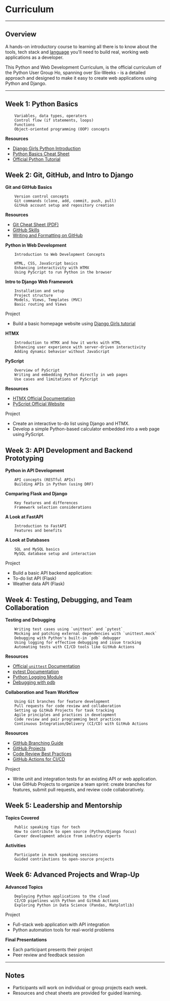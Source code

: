# Curriculum

---

## Overview

A hands-on introductory course to learning all there is to know about the tools, tech stack and [language](https://www.python.org/about/gettingstarted/) you'll need to build real, working web applications as a developer.

This Python and Web Development Curriculum, is the official curriculum of the Python User Group Ho, spanning over Six-Weeks - is a detailed approach and designed to make it easy to create web applications using Python and Django.

<!-- ### Week 1: Python Basics

- Variables, data types, operators
- Control flow (if statements, loops)
- Functions
- Object-oriented programming (OOP) concepts

    **Resources**

    - [Django Girls Python Introduction](https://tutorial.djangogirls.org/en/python_introduction/)
    - [Python Basics Cheat Sheet](https://www.pythoncheatsheet.org/cheatsheet/basics)
    - [Official Python Tutorial](https://docs.python.org/3.12/tutorial/) -->

---

## Week 1: Python Basics

        Variables, data types, operators
        Control flow (if statements, loops)
        Functions
        Object-oriented programming (OOP) concepts

**Resources**

- [Django Girls Python Introduction](https://tutorial.djangogirls.org/en/python_introduction/)
- [Python Basics Cheat Sheet](https://www.pythoncheatsheet.org/cheatsheet/basics)
- [Official Python Tutorial](https://docs.python.org/3.12/tutorial/)

## Week 2: Git, GitHub, and Intro to Django

**Git and GitHub Basics**

        Version control concepts
        Git commands (clone, add, commit, push, pull)
        GitHub account setup and repository creation

**Resources**

- [Git Cheat Sheet (PDF)](https://education.github.com/git-cheat-sheet-education.pdf)
- [GitHub Skills](https://skills.github.com/)
- [Writing and Formatting on GitHub](https://docs.github.com/en/get-started/writing-on-github/getting-started-with-writing-and-formatting-on-github/basic-writing-and-formatting-syntax)

**Python in Web Development**

        Introduction to Web Development Concepts
    
        HTML, CSS, JavaScript basics
        Enhancing interactivity with HTMX
        Using PyScript to run Python in the browser

**Intro to Django Web Framework**

        Installation and setup
        Project structure
        Models, Views, Templates (MVC)
        Basic routing and Views

Project

  - Build a basic homepage website using [Django Girls tutorial](https://tutorial.djangogirls.org/en/)

**HTMX**

        Introduction to HTMX and how it works with HTML
        Enhancing user experience with server-driven interactivity
        Adding dynamic behavior without JavaScript

**PyScript**

        Overview of PyScript
        Writing and embedding Python directly in web pages
        Use cases and limitations of PyScript

**Resources**

- [HTMX Official Documentation](https://htmx.org/docs/)
- [PyScript Official Website](https://pyscript.net/)

Project

- Create an interactive to-do list using Django and HTMX.
- Develop a simple Python-based calculator embedded into a web page using PyScript.

## Week 3: API Development and Backend Prototyping

**Python in API Development**

        API concepts (RESTful APIs)
        Building APIs in Python (using DRF)

**Comparing Flask and Django**

        Key features and differences
        Framework selection considerations

**A Look at FastAPI**

        Introduction to FastAPI
        Features and benefits

**A Look at Databases**

        SQL and MySQL basics
        MySQL database setup and interaction

Project

  - Build a basic API backend application:
  - To-do list API (Flask)
  - Weather data API (Flask)

## Week 4: Testing, Debugging, and Team Collaboration

**Testing and Debugging**

        Writing test cases using `unittest` and `pytest`
        Mocking and patching external dependencies with `unittest.mock`
        Debugging with Python's built-in `pdb` debugger
        Using logging for effective debugging and issue tracking
        Automating tests with CI/CD tools like GitHub Actions

**Resources**

- [Official `unittest` Documentation](https://docs.python.org/3/library/unittest.html)
- [pytest Documentation](https://docs.pytest.org/en/stable/)
- [Python Logging Module](https://docs.python.org/3/library/logging.html)
- [Debugging with pdb](https://realpython.com/python-debugging-pdb/)

**Collaboration and Team Workflow**

        Using Git branches for feature development
        Pull requests for code review and collaboration
        Setting up GitHub Projects for task tracking
        Agile principles and practices in development
        Code review and pair programming best practices
        Continuous Integration/Delivery (CI/CD) with GitHub Actions

**Resources**

- [GitHub Branching Guide](https://docs.github.com/en/get-started/quickstart/github-flow)
- [GitHub Projects](https://docs.github.com/en/issues/organizing-your-work-with-project-boards)
- [Code Review Best Practices](https://google.github.io/eng-practices/review/)
- [GitHub Actions for CI/CD](https://docs.github.com/en/actions)

Project

- Write unit and integration tests for an existing API or web application.
- Use GitHub Projects to organize a team sprint: create branches for features, submit pull requests, and review code collaboratively.

## Week 5: Leadership and Mentorship

**Topics Covered**

        Public speaking tips for tech
        How to contribute to open source (Python/Django focus)
        Career development advice from industry experts

**Activities**

        Participate in mock speaking sessions
        Guided contributions to open-source projects

## Week 6: Advanced Projects and Wrap-Up

**Advanced Topics**

        Deploying Python applications to the cloud
        CI/CD pipelines with Python and GitHub Actions
        Exploring Python in Data Science (Pandas, Matplotlib)

Project

- Full-stack web application with API integration
- Python automation tools for real-world problems

**Final Presentations**

- Each participant presents their project
- Peer review and feedback session

---

## Notes

- Participants will work on individual or group projects each week.
- Resources and cheat sheets are provided for guided learning.
